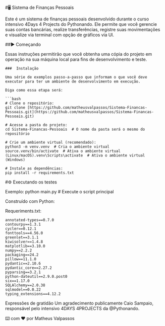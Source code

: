#🖥 Sistema de Finanças Pessoais

Este é um sistema de finanças pessoais desenvolvido durante o curso intensivo 4Days 4 Projects do Pythonando. Ele permite que você gerencie suas contas bancárias, realize transferências, registre suas movimentações e visualize via terminal com opção de gráficos via UI.

##▶  Começando

Essas instruções permitirão que você obtenha uma cópia do projeto em operação na sua máquina local para fins de desenvolvimento e teste.

```
###  Instalação

Uma série de exemplos passo-a-passo que informam o que você deve executar para ter um ambiente de desenvolvimento em execução.

Diga como essa etapa será:

```bash
# Clone o repositório:
git clone [https://github.com/matheusvalpassos/Sistema-Financas-Pessoais.git](https://github.com/matheusvalpassos/Sistema-Financas-Pessoais.git)

# Acesse a pasta do projeto:
cd Sistema-Financas-Pessoais  # O nome da pasta será o mesmo do repositório

# Crie um ambiente virtual (recomendado):
python3 -m venv.venv  # Cria o ambiente virtual
source.venv/bin/activate  # Ativa o ambiente virtual (Linux/macOS).venv\Scripts\activate  # Ativa o ambiente virtual (Windows)

# Instale as dependências:
pip install -r requirements.txt
```

#⚙️ Executando os testes

Exemplo:
python main.py  # Execute o script principal

Construído com Python:

Requeriments.txt:
````
annotated-types==0.7.0
contourpy==1.3.1
cycler==0.12.1
fonttools==4.56.0
greenlet==3.1.1
kiwisolver==1.4.8
matplotlib==3.10.0
numpy==2.2.2
packaging==24.2
pillow==11.1.0
pydantic==2.10.6
pydantic_core==2.27.2
pyparsing==3.2.1
python-dateutil==2.9.0.post0
six==1.17.0
SQLAlchemy==2.0.38
sqlmodel==0.0.22
typing_extensions==4.12.2
````
Expressões de gratidão
Um agradecimento publicamente Caio Sampaio, responsável pelo intensivo 4DAYS 4PROJECTS da @Pythonando.

⌨️ com ❤️ por Matheus Valpassos
